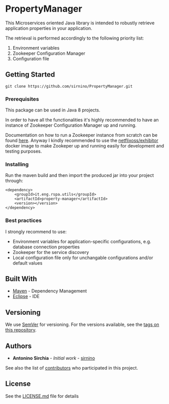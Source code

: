 # PropertyManager

This Microservices oriented Java library is intended to robustly retrieve application properties in your application.

The retrieval is performed accordingly to the following priority list:
1. Environment variables
2. Zookeeper Configuration Manager
3. Configuration file


## Getting Started

    git clone https://github.com/sirnino/PropertyManager.git

### Prerequisites

This package can be used in Java 8 projects.

In order to have all the functionalities it's highly recommended to have an instance of Zookeeper Configuration Manager up and running.

Documentation on how to run a Zookeeper instance from scratch can be found [here](https://zookeeper.apache.org/doc/r3.1.2/zookeeperStarted.html).
Anyway I kindly recommended to use the [netflixoss/exhibitor](https://hub.docker.com/r/netflixoss/exhibitor/) docker image to make Zookeper up and running easily for development and testing purposes.

### Installing

Run the maven build and then import the produced jar into your project through:

    <dependency>
	    <groupId>it.eng.rspa.utils</groupId>
	    <artifactId>property-manager</artifactId>
	    <version></version>
    </dependency>

### Best practices

I strongly recommend to use:
* Environment variables for application-specific configurations, e.g. database connection properties
* Zookeeper for the service discovery
* Local configuration file only for unchangable configurations and/or default values

## Built With

* [Maven](https://maven.apache.org/) - Dependency Management
* [Eclipse](https://www.eclipse.org/) -  IDE

## Versioning

We use [SemVer](http://semver.org/) for versioning. For the versions available, see the [tags on this repository](https://github.com/sirnino/PropertyManager/tags). 

## Authors

* **Antonino Sirchia** - *Initial work* - [sirnino](https://github.com/sirnino)

See also the list of [contributors](https://github.com/sirnino/PropertyManager/contributors) who participated in this project.

## License

See the [LICENSE.md](LICENSE.md) file for details
